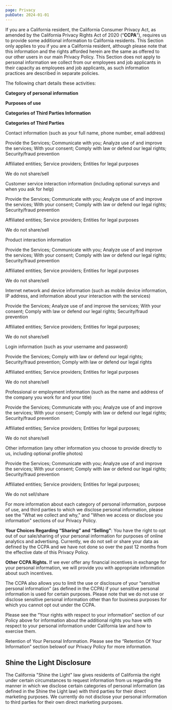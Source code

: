 ```yaml
---
page: Privacy
pubDate: 2024-01-01
---
```

If you are a California resident, the California Consumer Privacy Act, as amended by the California Privacy Rights Act of 2020 (“**CCPA**”), requires us to provide some additional information to California residents. This Section only applies to you if you are a California resident, although please note that this information and the rights afforded herein are the same as offered to our other users in our main Privacy Policy. This Section does not apply to personal information we collect from our employees and job applicants in their capacity as employees and job applicants, as such information practices are described in separate policies.

The following chart details these activities:

**Category of personal information**

**Purposes of use**

**Categories of Third Parties Information**

**Categories of Third Parties**

Contact information (such as your full name, phone number, email address)

Provide the Services; Communicate with you; Analyze use of and improve the services; With your consent; Comply with law or defend our legal rights; Security/fraud prevention

Affiliated entities; Service providers; Entities for legal purposes

We do not share/sell

Customer service interaction information (including optional surveys and when you ask for help)

Provide the Services; Communicate with you; Analyze use of and improve the services; With your consent; Comply with law or defend our legal rights; Security/fraud prevention

Affiliated entities; Service providers; Entities for legal purposes

We do not share/sell

Product interaction information

Provide the Services; Communicate with you; Analyze use of and improve the services; With your consent; Comply with law or defend our legal rights; Security/fraud prevention

Affiliated entities; Service providers; Entities for legal purposes

We do not share/sell

Internet network and device information (such as mobile device information, IP address, and information about your interaction with the services)

Provide the Services; Analyze use of and improve the services; With your consent; Comply with law or defend our legal rights; Security/fraud prevention

Affiliated entities; Service providers; Entities for legal purposes;

We do not share/sell

Login information (such as your username and password)

Provide the Services; Comply with law or defend our legal rights; Security/fraud prevention; Comply with law or defend our legal rights

Affiliated entities; Service providers; Entities for legal purposes

We do not share/sell

Professional or employment information (such as the name and address of the company you work for and your title)

Provide the Services; Communicate with you; Analyze use of and improve the services; With your consent; Comply with law or defend our legal rights; Security/fraud prevention

Affiliated entities; Service providers; Entities for legal purposes;

We do not share/sell

Other information (any other information you choose to provide directly to us, including optional profile photos)

Provide the Services; Communicate with you; Analyze use of and improve the services; With your consent; Comply with law or defend our legal rights; Security/fraud prevention

Affiliated entities; Service providers; Entities for legal purposes;

We do not sell/share

For more information about each category of personal information, purpose of use, and third parties to which we disclose personal information, please see the "What we collect and why," and "When we access or disclose you information" sections of our Privacy Policy.

**Your Choices Regarding “Sharing” and “Selling”**: You have the right to opt out of our sale/sharing of your personal information for purposes of online analytics and advertising. Currently, we do not sell or share your data as defined by the CCPA and we have not done so over the past 12 months from the effective date of this Privacy Policy.

**Other CCPA Rights.** If we ever offer any financial incentives in exchange for your personal information, we will provide you with appropriate information about such incentives.

The CCPA also allows you to limit the use or disclosure of your “sensitive personal information” (as defined in the CCPA) if your sensitive personal information is used for certain purposes. Please note that we do not use or disclose sensitive personal information other than for business purposes for which you cannot opt out under the CCPA.

Please see the “Your rights with respect to your information” section of our Policy above for information about the additional rights you have with respect to your personal information under California law and how to exercise them.

Retention of Your Personal Information. Please see the “Retention Of Your Information” section belowof our Privacy Policy for more information.

Shine the Light Disclosure
--------------------------

The California "Shine the Light" law gives residents of California the right under certain circumstances to request information from us regarding the manner in which we disclose certain categories of personal information (as defined in the Shine the Light law) with third parties for their direct marketing purposes. We currently do not disclose your personal information to third parties for their own direct marketing purposes.



